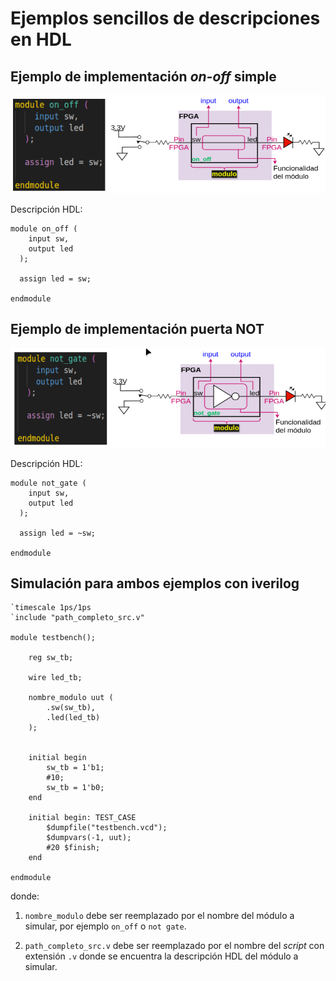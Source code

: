 # Ejemplos sencillos de descripciones en HDL


## Ejemplo de implementación *on-off* simple
<p align="center">
<img src="/pics/lab02/on_off.png" alt="alt text" width=800 >
</p>

Descripción HDL:

```
module on_off (
    input sw,
    output led
  );

  assign led = sw;

endmodule

```

## Ejemplo de implementación puerta NOT
<p align="center">
<img src="/pics/lab02/not_gate.png" alt="alt text" width=800 >
</p>

Descripción HDL:

```
module not_gate (
    input sw,
    output led
  );

  assign led = ~sw;

endmodule
```

## Simulación para ambos ejemplos con iverilog

```
`timescale 1ps/1ps
`include "path_completo_src.v"

module testbench();

    reg sw_tb;

    wire led_tb;

    nombre_modulo uut (
        .sw(sw_tb),
        .led(led_tb)
    );


    initial begin
        sw_tb = 1'b1;
        #10;
        sw_tb = 1'b0;
    end

    initial begin: TEST_CASE
        $dumpfile("testbench.vcd");
        $dumpvars(-1, uut);
        #20 $finish; 
    end

endmodule
```

donde:

1. ```nombre_modulo``` debe ser reemplazado por el nombre del módulo a simular, por ejemplo ```on_off``` o ```not gate```.

2. ```path_completo_src.v``` debe ser reemplazado por el nombre del *script* con extensión ```.v``` donde se encuentra la descripción HDL del módulo a simular.

